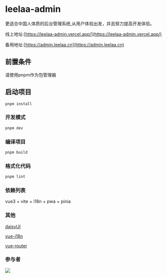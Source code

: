 # leelaa-admin

更适合中国人体质的后台管理系统,从用户体验出发，并且努力提高开发体验。

线上地址:[https://leelaa-admin.vercel.app/](https://leelaa-admin.vercel.app/)

备用地址:[https://admin.leelaa.cn](https://admin.leelaa.cn)

## 前置条件

请使用pnpm作为包管理器

## 启动项目

```sh
pnpm install
```

### 开发模式

```sh
pnpm dev
```

### 编译项目

```sh
pnpm build
```

### 格式化代码

```sh
pnpm lint
```

### 依赖列表

vue3 + vite + i18n + pwa + pinia

### 其他

[daisyUI](https://daisyui.com/)

[vue-i18n](https://vue-i18n.intlify.dev/)

[vue-router](https://router.vuejs.org/)

### 参与者
<a href="https://github.com/admin8756/leelaa-admin/graphs/contributors">
  <img src="https://contrib.rocks/image?repo=admin8756/leelaa-admin" />
</a>


